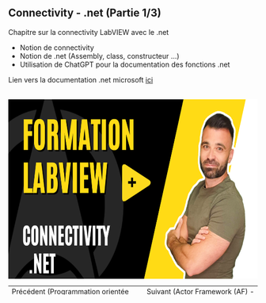 <h2 dir="auto" id="user-content-h_174031069121655196260265"><strong><span>Connectivity - .net</span> </strong><strong>(Partie 1/3)</strong></h2>
<p><span>Chapitre sur la connectivity LabVIEW avec le .net</span></p>
<ul dir="auto">
<li>Notion de connectivity</li>
<li>Notion de .net (Assembly, class, constructeur ...)</li>
<li>Utilisation de ChatGPT pour la documentation des fonctions .net</li>
</ul>
<p dir="auto">Lien vers la documentation .net microsoft <a href="https://learn.microsoft.com/fr-fr/dotnet/api/system.io.filesystemaclextensions.getaccesscontrol?view=net-7.0">ici</a></p>
<p>&nbsp;<a href="https://youtu.be/IZw5nMTvjSw?si=Tzwr8gjhOJEM8jZv"><img src="1.png" width="640" height="362" alt="" style="display: block; margin-left: auto; margin-right: auto;" /></a></p>
<p></p>
<p></p>
<table border="0" style="width: 100%; border-collapse: collapse; border-style: none; height: 18px;">
<tbody>
<tr style="height: 18px;">
<td style="width: 50%; height: 18px;"><a href="https://github.com/Technologies-de-France/Formation-LabVIEW/tree/main/H-3%20Programmation%20orient%C3%A9e%20objet%20(POO)%20-%20Utilisation">Pr&eacute;c&eacute;dent (Programmation orient&eacute;e objet (POO) - Utilisation)</a></td>
<td style="width: 50%; text-align: right; height: 18px;"><a href="https://github.com/Technologies-de-France/Formation-LabVIEW/tree/main/H-2%20Programmation%20orient%C3%A9e%20objet%20(POO)%20-%20Application">Suivant (<span>Actor Framework (AF) - Introduction</span>)</a></td>
</tr>
</tbody>
</table>
<p dir="auto" id="user-content-h_4774480761351655104528452" style="text-align: left;"></p>
